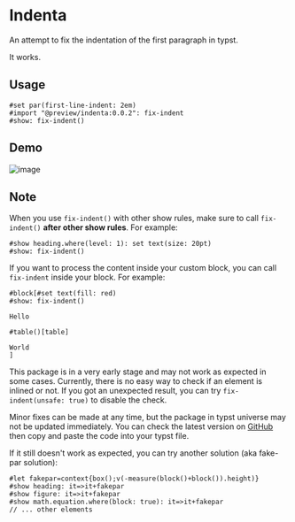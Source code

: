 # Indenta

An attempt to fix the indentation of the first paragraph in typst.

It works.

## Usage

```typst
#set par(first-line-indent: 2em)
#import "@preview/indenta:0.0.2": fix-indent
#show: fix-indent()

```

## Demo

![image](https://github.com/flaribbit/indenta/assets/24885181/874df696-3277-4103-9166-a24639b0c7c6)

## Note

When you use `fix-indent()` with other show rules, make sure to call `fix-indent()` **after other show rules**. For example:

```typst
#show heading.where(level: 1): set text(size: 20pt)
#show: fix-indent()
```

If you want to process the content inside your custom block, you can call `fix-indent` inside your block. For example:

```typst
#block[#set text(fill: red)
#show: fix-indent()

Hello

#table()[table]

World
]
```

This package is in a very early stage and may not work as expected in some cases. Currently, there is no easy way to check if an element is inlined or not. If you got an unexpected result, you can try `fix-indent(unsafe: true)` to disable the check.

Minor fixes can be made at any time, but the package in typst universe may not be updated immediately. You can check the latest version on [GitHub](https://github.com/flaribbit/indenta) then copy and paste the code into your typst file.

If it still doesn't work as expected, you can try another solution (aka fake-par solution):

```typst
#let fakepar=context{box();v(-measure(block()+block()).height)}
#show heading: it=>it+fakepar
#show figure: it=>it+fakepar
#show math.equation.where(block: true): it=>it+fakepar
// ... other elements
```
